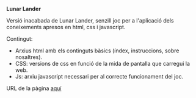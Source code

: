 **Lunar Lander**

Versió inacabada de Lunar Lander, senzill joc per a l'aplicació dels coneixements apresos en html, css i javascript.

Contingut:

* Arxius html amb els continguts bàsics (índex, instruccions, sobre nosaltres).  
* CSS: versions de css en funció de la mida de pantalla que carregui la web. 
* Js: arxiu javascript necessari per al correcte funcionament del joc. 

    
URL de la pàgina [aquí](https://rawgit.com/miquelpeixet/lunar-lander-java/master/index.html)

